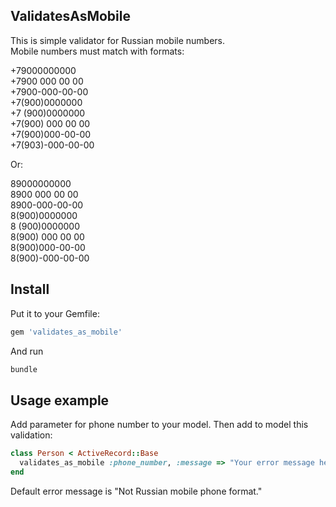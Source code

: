 ## ValidatesAsMobile

This is simple validator for Russian mobile numbers.  
Mobile numbers must match with formats:

+79000000000  
+7900 000 00 00  
+7900-000-00-00  
+7(900)0000000  
+7 (900)0000000  
+7(900) 000 00 00  
+7(900)000-00-00  
+7(903)-000-00-00

Or:

89000000000  
8900 000 00 00  
8900-000-00-00  
8(900)0000000  
8 (900)0000000  
8(900) 000 00 00  
8(900)000-00-00  
8(900)-000-00-00

## Install

Put it to your Gemfile:

```bash
gem 'validates_as_mobile'
```

And run

```bash
bundle
```

## Usage example

Add parameter for phone number to your model. Then add to model this validation:

```ruby
class Person < ActiveRecord::Base
  validates_as_mobile :phone_number, :message => "Your error message here", :allow_nil => false
end
```

Default error message is "Not Russian mobile phone format."
